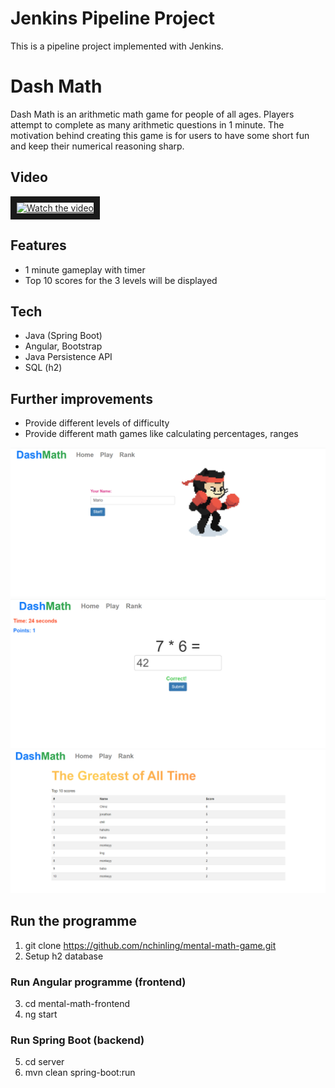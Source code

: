 # Jenkins Pipeline Project
This is a pipeline project implemented with Jenkins. 

# Dash Math
Dash Math is an arithmetic math game for people of all ages. Players attempt to complete as many arithmetic questions in 1 minute. The motivation behind creating this game is for users to have some short fun and keep their numerical reasoning sharp. 

## Video
<a href="http://www.youtube.com/watch?feature=player_embedded&v=WjUzhM26EPY" target="_blank">
 <img src="http://img.youtube.com/vi/WjUzhM26EPY/mqdefault.jpg" alt="Watch the video" width="600" height="400" border="10" />
</a>


## Features
- 1 minute gameplay with timer
- Top 10 scores for the 3 levels will be displayed 

## Tech
- Java (Spring Boot)
- Angular, Bootstrap
- Java Persistence API
- SQL (h2)

## Further improvements
- Provide different levels of difficulty
- Provide different math games like calculating percentages, ranges 

![alt text](readme_images/character.png)
![alt text](readme_images/correct.png)
![alt text](readme_images/score.png)

## Run the programme
1. git clone https://github.com/nchinling/mental-math-game.git
2. Setup h2 database
### Run Angular programme (frontend)
3. cd mental-math-frontend
4. ng start
### Run Spring Boot (backend)
5. cd server
6. mvn clean spring-boot:run
